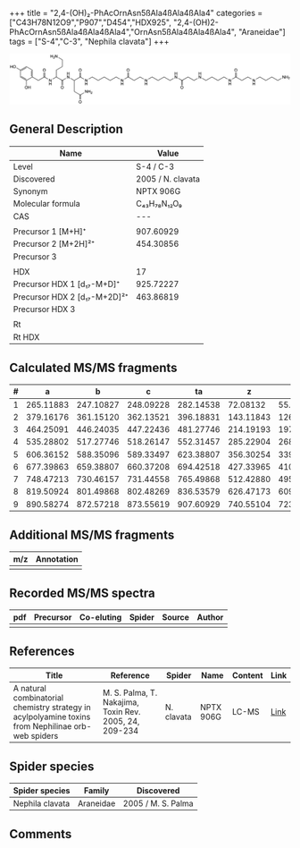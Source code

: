 +++
title = "2,4-(OH)₂-PhAcOrnAsn5ßAla4ßAla4ßAla4"
categories = ["C43H78N12O9","P907","D454","HDX925",
"2,4-(OH)2-PhAcOrnAsn5ßAla4ßAla4ßAla4","OrnAsn5ßAla4ßAla4ßAla4",
"Araneidae"]
tags = ["S-4","C-3",
"Nephila clavata"]
+++

![](/img/2-4-OH2-PhAcOrnAsn5bAla4bAla4bAla4.png)

## General Description

| Name                         | Value             |
|------------------------------|-------------------|
| Level                        | S-4 / C-3         |
| Discovered                   | 2005 / N. clavata |
| Synonym                      | NPTX 906G         |
| Molecular formula            | C₄₃H₇₈N₁₂O₉       |
| CAS                          | ---               |
|                              |                   |
| Precursor 1 [M+H]⁺           | 907.60929         |
| Precursor 2 [M+2H]²⁺         | 454.30856         |
| Precursor 3                  |                   |
|                              |                   |
| HDX                          | 17                |
| Precursor HDX 1 [d₁₇-M+D]⁺   | 925.72227         |
| Precursor HDX 2 [d₁₇-M+2D]²⁺ | 463.86819         |
| Precursor HDX 3              |                   |
|                              |                   |
| Rt                           |                   |
| Rt HDX                       |                   |

## Calculated MS/MS fragments

| # | a         | b         | c         | ta        | z         | y         | tz        |
|---|-----------|-----------|-----------|-----------|-----------|-----------|-----------|
| 1 | 265.11883 | 247.10827 | 248.09228 | 282.14538 | 72.08132  | 55.05477  | 89.10787  |
| 2 | 379.16176 | 361.15120 | 362.13521 | 396.18831 | 143.11843 | 126.09188 | 160.14498 |
| 3 | 464.25091 | 446.24035 | 447.22436 | 481.27746 | 214.19193 | 197.16538 | 231.21848 |
| 4 | 535.28802 | 517.27746 | 518.26147 | 552.31457 | 285.22904 | 268.20249 | 302.25559 |
| 5 | 606.36152 | 588.35096 | 589.33497 | 623.38807 | 356.30254 | 339.27599 | 373.32909 |
| 6 | 677.39863 | 659.38807 | 660.37208 | 694.42518 | 427.33965 | 410.31310 | 444.36620 |
| 7 | 748.47213 | 730.46157 | 731.44558 | 765.49868 | 512.42880 | 495.40225 | 529.45535 |
| 8 | 819.50924 | 801.49868 | 802.48269 | 836.53579 | 626.47173 | 609.44518 | 643.49828 |
| 9 | 890.58274 | 872.57218 | 873.55619 | 907.60929 | 740.55104 | 723.52449 | 757.57759 |

## Additional MS/MS fragments

| m/z       | Annotation |
|-----------|------------|
|           |            |

## Recorded MS/MS spectra

| pdf | Precursor | Co-eluting | Spider | Source | Author |
|-----|-----------|------------|--------|--------|--------|
|     |           |            |        |        |        |

## References

| Title                                                                                              | Reference                                              | Spider     | Name      | Content | Link                                                              |
|----------------------------------------------------------------------------------------------------|--------------------------------------------------------|------------|-----------|---------|-------------------------------------------------------------------|
| A natural combinatorial chemistry strategy in acylpolyamine toxins from Nephilinae orb-web spiders | M. S. Palma, T. Nakajima, Toxin Rev. 2005, 24, 209-234 | N. clavata | NPTX 906G | LC-MS   | [Link](https://www.tandfonline.com/doi/abs/10.1081/TXR-200057857) |

## Spider species

| Spider species  | Family    | Discovered         |
|-----------------|-----------|--------------------|
| Nephila clavata | Araneidae | 2005 / M. S. Palma |

## Comments